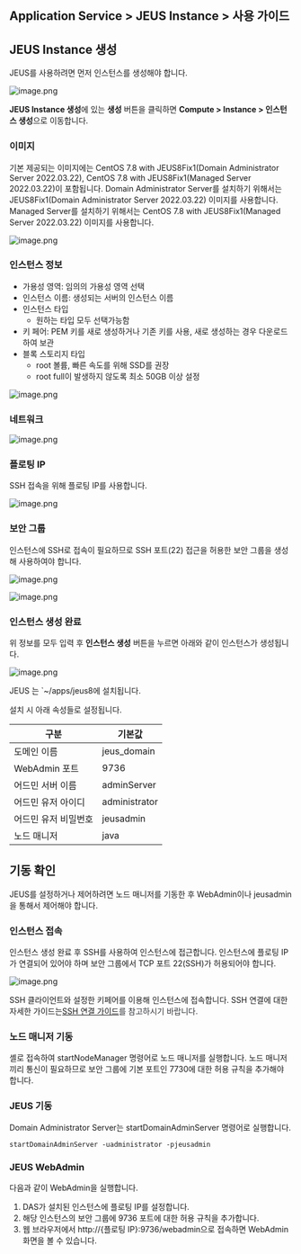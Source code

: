 ## Application Service > JEUS Instance > 사용 가이드

## JEUS Instance 생성

JEUS를 사용하려면 먼저 인스턴스를 생성해야 합니다.

![image.png](http://static.toastoven.net/prod_jeus_instance/jeus_image1.png)

**JEUS Instance 생성**에 있는 **생성** 버튼을 클릭하면 **Compute > Instance > 인스턴스 생성**으로 이동합니다.


### 이미지

기본 제공되는 이미지에는 CentOS 7.8 with JEUS8Fix1(Domain Administrator Server 2022.03.22), CentOS 7.8 with JEUS8Fix1(Managed Server 2022.03.22)이 포함됩니다.
Domain Administrator Server를 설치하기 위해서는 JEUS8Fix1(Domain Administrator Server 2022.03.22) 이미지를 사용합니다.
Managed Server를 설치하기 위해서는 CentOS 7.8 with JEUS8Fix1(Managed Server 2022.03.22) 이미지를 사용합니다.

![image.png](http://static.toastoven.net/prod_jeus_instance/jeus_image2.png)


### 인스턴스 정보

* 가용성 영역: 임의의 가용성 영역 선택
* 인스턴스 이름: 생성되는 서버의 인스턴스 이름
* 인스턴스 타입
  * 원하는 타입 모두 선택가능함
* 키 페어: PEM 키를 새로 생성하거나 기존 키를 사용, 새로 생성하는 경우 다운로드하여 보관
* 블록 스토리지 타입
  * root 볼륨, 빠른 속도를 위해 SSD를 권장
  * root full이 발생하지 않도록 최소 50GB 이상 설정

![image.png](http://static.toastoven.net/prod_jeus_instance/jeus_image3.png)


### 네트워크

![image.png](http://static.toastoven.net/prod_jeus_instance/jeus_image4.png)

### 플로팅 IP

SSH 접속을 위해 플로팅 IP를 사용합니다.

![image.png](http://static.toastoven.net/prod_jeus_instance/jeus_image5.png)

### 보안 그룹

인스턴스에 SSH로 접속이 필요하므로 SSH 포트(22) 접근을 허용한 보안 그룹을 생성해 사용하여야 합니다.

![image.png](http://static.toastoven.net/prod_jeus_instance/jeus_image6.png)

![image.png](http://static.toastoven.net/prod_jeus_instance/jeus_image7.png)



### 인스턴스 생성 완료

위 정보를 모두 입력 후 **인스턴스 생성** 버튼을 누르면 아래와 같이 인스턴스가 생성됩니다.


![image.png](http://static.toastoven.net/prod_jeus_instance/jeus_image9.png)

JEUS 는 `~/apps/jeus8에 설치됩니다.

설치 시 아래 속성들로 설정됩니다.

| 구분 | 기본값 |
| --- | --- |
| 도메인 이름 | jeus_domain |
| WebAdmin 포트 | 9736 |
| 어드민 서버 이름 | adminServer |
| 어드민 유저 아이디 | administrator |
| 어드민 유저 비밀번호 | jeusadmin |
| 노드 매니저 | java |


## 기동 확인

JEUS를 설정하거나 제어하려면 노드 매니저를 기동한 후 WebAdmin이나 jeusadmin을 통해서 제어해야 합니다.

### 인스턴스 접속

인스턴스 생성 완료 후 SSH를 사용하여 인스턴스에 접근합니다.
인스턴스에 플로팅 IP가 연결되어 있어야 하며 보안 그룹에서 TCP 포트 22(SSH)가 허용되어야 합니다.

![image.png](http://static.toastoven.net/prod_jeus_instance/jeus_image10.png)

SSH 클라이언트와 설정한 키페어를 이용해 인스턴스에 접속합니다.
SSH 연결에 대한 자세한 가이드는[SSH 연결 가이드](https://docs.toast.com/ko/Compute/Instance/ko/overview/#linux)<span style="color:#313338">를 참고하시기 바랍니다.</span>

### 노드 매니저 기동

셸로 접속하여 startNodeManager 명령어로 노드 매니저를 실행합니다.
노드 매니저끼리 통신이 필요하므로 보안 그룹에 기본 포트인 7730에 대한 허용 규칙을 추가해야 합니다.

### JEUS 기동

Domain Administrator Server는 startDomainAdminServer 명령어로 실행합니다.

```
startDomainAdminServer -uadministrator -pjeusadmin
```

### JEUS WebAdmin

다음과 같이 WebAdmin을 실행합니다.

1. DAS가 설치된 인스턴스에 플로팅 IP를 설정합니다.
2. 해당 인스턴스의 보안 그룹에 9736 포트에 대한 허용 규칙을 추가합니다.
3. 웹 브라우저에서 http://{플로팅 IP}:9736/webadmin으로 접속하면 WebAdmin 화면을 볼 수 있습니다.


